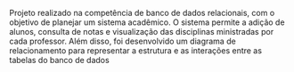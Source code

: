 Projeto realizado na competência de banco de dados relacionais, com o objetivo de planejar um sistema acadêmico.
O sistema permite a adição de alunos, consulta de notas e visualização das disciplinas ministradas por cada professor.
Além disso, foi desenvolvido um diagrama de relacionamento para representar a estrutura e as interações entre as tabelas do banco de dados
